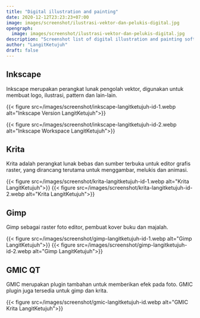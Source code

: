 ```yaml
---
title: "Digital illustration and painting"
date: 2020-12-12T23:23:23+07:00
image: images/screenshot/ilustrasi-vektor-dan-pelukis-digital.jpg
opengraph:
  image: images/screenshot/ilustrasi-vektor-dan-pelukis-digital.jpg
description: "Screenshot list of digital illustration and painting software"
author: "LangitKetujuh"
draft: false
---
```


## Inkscape

Inkscape merupakan perangkat lunak pengolah vektor, digunakan untuk membuat logo, ilustrasi, pattern dan lain-lain.

{{< figure src=/images/screenshot/inkscape-langitketujuh-id-1.webp alt="Inkscape Version LangitKetujuh">}}

{{< figure src=/images/screenshot/inkscape-langitketujuh-id-2.webp alt="Inkscape Workspace LangitKetujuh">}}

## Krita

Krita adalah perangkat lunak bebas dan sumber terbuka untuk editor grafis raster, yang dirancang terutama untuk menggambar, melukis dan animasi.

{{< figure src=/images/screenshot/krita-langitketujuh-id-1.webp alt="Krita LangitKetujuh">}}
{{< figure src=/images/screenshot/krita-langitketujuh-id-2.webp alt="Krita LangitKetujuh">}}

## Gimp

Gimp sebagai raster foto editor, pembuat kover buku dan majalah.


{{< figure src=/images/screenshot/gimp-langitketujuh-id-1.webp alt="Gimp LangitKetujuh">}}
{{< figure src=/images/screenshot/gimp-langitketujuh-id-2.webp alt="Gimp LangitKetujuh">}}

## GMIC QT

GMIC merupakan plugin tambahan untuk memberikan efek pada foto. GMIC plugin juga tersedia untuk gimp dan krita.

{{< figure src=/images/screenshot/gmic-langitketujuh-id.webp alt="GMIC Krita LangitKetujuh">}}
